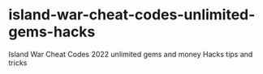 # island-war-cheat-codes-unlimited-gems-hacks
Island War Cheat Codes 2022 unlimited gems and money Hacks tips and tricks
